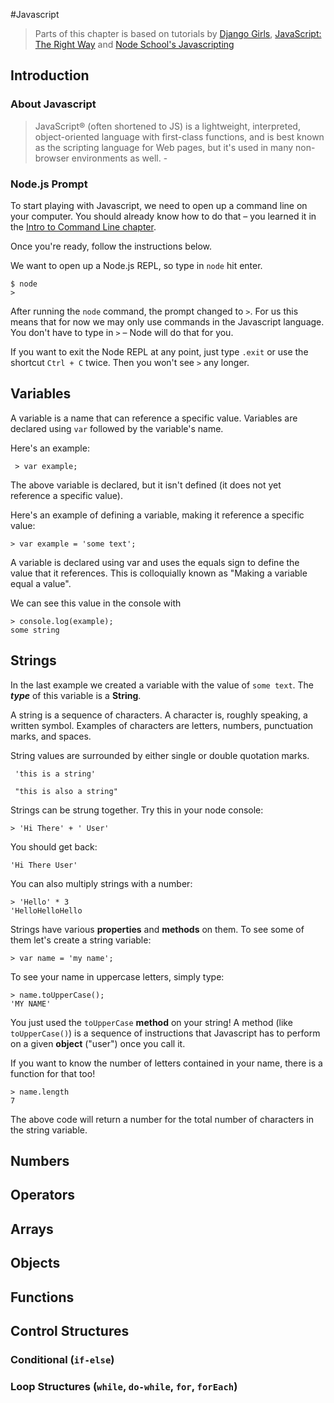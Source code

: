 #Javascript

> Parts of this chapter is based on tutorials by [Django Girls](https://tutorial.djangogirls.org/), 
[JavaScript: The Right Way](http://jstherightway.org/) and [Node School's Javascripting](https://github.com/workshopper/javascripting)

## Introduction

### About Javascript

> JavaScript® (often shortened to JS) is a lightweight, interpreted, object-oriented language with first-class functions, 
and is best known as the scripting language for Web pages, but it's used in many non-browser environments as well. - 


### Node.js Prompt

To start playing with Javascript, 
we need to open up a command line on your computer. 
You should already know how to do that – you learned it in the [Intro to Command Line chapter](http://test.com).

Once you're ready, follow the instructions below.

We want to open up a Node.js REPL, so type in `node` hit enter.
```
$ node
>
```

After running the `node` command, the prompt changed to `>`. For us this means that for now we may only use commands in the Javascript language. 
You don't have to type in `>` – Node will do that for you.

If you want to exit the Node REPL at any point, just type `.exit` or use the shortcut `Ctrl + C` twice. Then you won't see `>` any longer.

## Variables

A variable is a name that can reference a specific value. Variables are  
declared using `var` followed by the variable's name.  
   
Here's an example:  
  
     > var example;  
        
The above variable is declared, but it isn't defined (it does not yet  
reference a specific value).  

Here's an example of defining a variable, making it reference a specific  
value:  

    > var example = 'some text'; 

A variable is declared using var and uses the equals sign to define the  
value that it references. This is colloquially known as "Making a variable  
equal a value".

We can see this value in the console with
    
    > console.log(example);
    some string
    
    
## Strings

In the last example we created a variable with the value of `some text`. The ***type*** of this variable is a **String**.

A string is a sequence of characters. A character is, roughly speaking, a  
written symbol. Examples of characters are letters, numbers, punctuation  
marks, and spaces.  

String values are surrounded by either single or double quotation marks.  
    
     'this is a string'  
       
     "this is also a string"

Strings can be strung together. Try this in your node console:

    > 'Hi There' + ' User'

You should get back:
    
    'Hi There User'

You can also multiply strings with a number:

    > 'Hello' * 3
    'HelloHelloHello

Strings have various **properties** and **methods** on them. To see some of them let's create a string variable:

    > var name = 'my name';

To see your name in uppercase letters, simply type:
    
    > name.toUpperCase();
    'MY NAME'
    
You just used the `toUpperCase` **method** on your string! 
A method (like `toUpperCase()`) is a sequence of instructions that Javascript has to perform on a given **object** 
("user") once you call it.

If you want to know the number of letters contained in your name, there is a function for that too!

    > name.length
    7

The above code will return a number for the total number of characters in the string variable.  
   

    

## Numbers

## Operators

## Arrays

## Objects

## Functions

## Control Structures

### Conditional (`if-else`)

### Loop Structures (`while`, `do-while`, `for`, `forEach`)